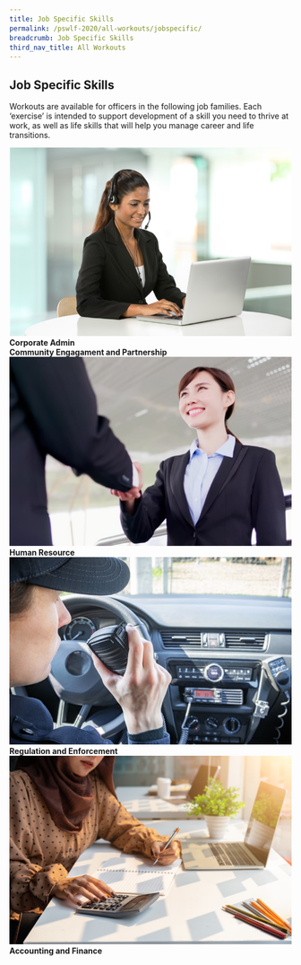 ```yaml
---
title: Job Specific Skills
permalink: /pswlf-2020/all-workouts/jobspecific/
breadcrumb: Job Specific Skills
third_nav_title: All Workouts
---
```

## Job Specific Skills
Workouts are available for officers in the following job families. Each ‘exercise’ is intended to support development of a skill you need to thrive at work, as well as life skills that will help you manage career and life transitions.

<div class="row">
    <div class="col is-1">
    </div>
    <div class="col is-3">
	     <figure style="margin:0;">
	     <a href="/jobspecific-details/corpadmin"> <img src="/images/corpadmin.jpg"></a>
		     <figcaption><b>Corporate Admin</b></figcaption>
		</figure>
    </div>
    <div class="col is-3">
	    <figure style="margin:0;">
	     <a href="/jobspecific-details/community/> <img src="/images/communityengagement.jpg"></a>
		    <figcaption><b>Community Engagament and Partnership</b></figcaption>
		</figure>
    </div>
    <div class="col is-3">
	    <figure style="margin:0;">
	     <a href="/jobspecific-details/humanresource"> <img src="/images/humanresource.jpg"></a>
		    <figcaption><b>Human Resource</b></figcaption>
		</figure>
    </div>
    <div class="col is-2">
    </div>
</div>

<div class="row">
    <div class="col is-3">
    </div>
    <div class="col is-3">
	     <figure style="margin:0;">
	     <a href="/jobspecific-details/regulation"> <img src="/images/regulation.jpg"></a>
		     <figcaption><b>Regulation and Enforcement</b></figcaption>
		</figure>
    </div>
    <div class="col is-3">
	    <figure style="margin:0;">
	     <a href="/jobspecific-details/accounting"> <img src="/images/accounting.jpg"></a>
		    <figcaption><b>Accounting and Finance</b></figcaption>
		</figure>
    </div>
    <div class="col is-3">
    </div>
</div>
